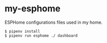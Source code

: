 # my-esphome
ESPHome configurations files used in my home.

```
$ pipenv install
$ pipenv run esphome ./ dashboard
```